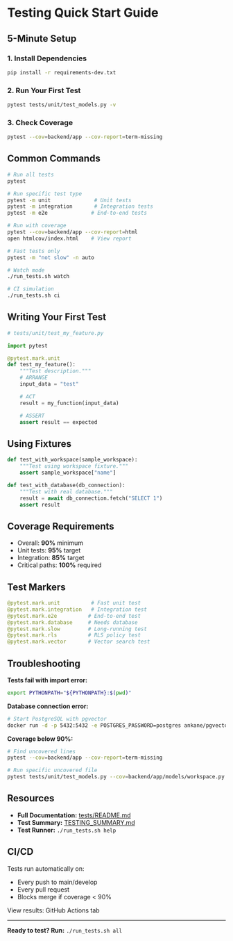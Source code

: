 # Testing Quick Start Guide

## 5-Minute Setup

### 1. Install Dependencies
```bash
pip install -r requirements-dev.txt
```

### 2. Run Your First Test
```bash
pytest tests/unit/test_models.py -v
```

### 3. Check Coverage
```bash
pytest --cov=backend/app --cov-report=term-missing
```

## Common Commands

```bash
# Run all tests
pytest

# Run specific test type
pytest -m unit              # Unit tests
pytest -m integration       # Integration tests
pytest -m e2e              # End-to-end tests

# Run with coverage
pytest --cov=backend/app --cov-report=html
open htmlcov/index.html    # View report

# Fast tests only
pytest -m "not slow" -n auto

# Watch mode
./run_tests.sh watch

# CI simulation
./run_tests.sh ci
```

## Writing Your First Test

```python
# tests/unit/test_my_feature.py

import pytest

@pytest.mark.unit
def test_my_feature():
    """Test description."""
    # ARRANGE
    input_data = "test"

    # ACT
    result = my_function(input_data)

    # ASSERT
    assert result == expected
```

## Using Fixtures

```python
def test_with_workspace(sample_workspace):
    """Test using workspace fixture."""
    assert sample_workspace["name"]

def test_with_database(db_connection):
    """Test with real database."""
    result = await db_connection.fetch("SELECT 1")
    assert result
```

## Coverage Requirements

- Overall: **90%** minimum
- Unit tests: **95%** target
- Integration: **85%** target
- Critical paths: **100%** required

## Test Markers

```python
@pytest.mark.unit          # Fast unit test
@pytest.mark.integration   # Integration test
@pytest.mark.e2e          # End-to-end test
@pytest.mark.database     # Needs database
@pytest.mark.slow         # Long-running test
@pytest.mark.rls          # RLS policy test
@pytest.mark.vector       # Vector search test
```

## Troubleshooting

**Tests fail with import error:**
```bash
export PYTHONPATH="${PYTHONPATH}:$(pwd)"
```

**Database connection error:**
```bash
# Start PostgreSQL with pgvector
docker run -d -p 5432:5432 -e POSTGRES_PASSWORD=postgres ankane/pgvector:latest
```

**Coverage below 90%:**
```bash
# Find uncovered lines
pytest --cov=backend/app --cov-report=term-missing

# Run specific uncovered file
pytest tests/unit/test_models.py --cov=backend/app/models/workspace.py
```

## Resources

- **Full Documentation:** [tests/README.md](tests/README.md)
- **Test Summary:** [TESTING_SUMMARY.md](TESTING_SUMMARY.md)
- **Test Runner:** `./run_tests.sh help`

## CI/CD

Tests run automatically on:
- Every push to main/develop
- Every pull request
- Blocks merge if coverage < 90%

View results: GitHub Actions tab

---

**Ready to test? Run:** `./run_tests.sh all`
